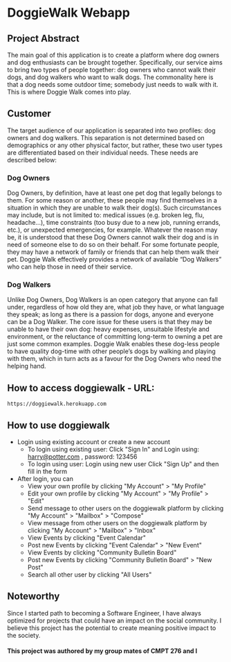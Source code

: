 # DoggieWalk Webapp #

## Project Abstract ##

The main goal of this application is to create a platform where dog owners and dog enthusiasts can be brought together. Specifically, our service aims to bring two types of people together: dog owners who cannot walk their dogs, and dog walkers who want to walk dogs. The commonality here is that a dog needs some outdoor time; somebody just needs to walk with it. This is where Doggie Walk comes into play.

## Customer ## 

The target audience of our application is separated into two profiles: dog owners and dog walkers. This separation is not determined based on demographics or any other physical factor, but rather, these two user types are differentiated based on their individual needs. These needs are described below:

### Dog Owners ###

Dog Owners, by definition, have at least one pet dog that legally belongs to them. For some reason or another, these people may find themselves in a situation in which they are unable to walk their dog(s). Such circumstances may include, but is not limited to: medical issues (e.g. broken leg, flu, headache...), time constraints (too busy due to a new job, running errands, etc.), or unexpected emergencies, for example. Whatever the reason may be, it is understood that these Dog Owners cannot walk their dog and is in need of someone else to do so on their behalf. For some fortunate people, they may have a network of family or friends that can help them walk their pet. Doggie Walk effectively provides a network of available “Dog Walkers” who can help those in need of their service.

### Dog Walkers ###

Unlike Dog Owners, Dog Walkers is an open category that anyone can fall under, regardless of how old they are, what job they have, or what language they speak; as long as there is a passion for dogs, anyone and everyone can be a Dog Walker. The core issue for these users is that they may be unable to have their own dog: heavy expenses, unsuitable lifestyle and environment, or the reluctance of committing long-term to owning a pet are just some common examples. Doggie Walk enables these dog-less people to have quality dog-time with other people’s dogs by walking and playing with them, which in turn acts as a favour for the Dog Owners who need the helping hand.


## How to access doggiewalk - URL: ##

```
https://doggiewalk.herokuapp.com
```


## How to use doggiewalk ##

* Login using existing account or create a new account
  * To login using existing user: Click "Sign In" and Login using: harry@potter.com , password: 123456
  * To login using user: Login using new user Click "Sign Up" and then fill in the form
* After login, you can
  * View your own profile by clicking "My Account" > "My Profile"
  *  Edit your own profile by clicking "My Account" > "My Profile" > "Edit"
  *  Send message to other users on the doggiewalk platform by clicking "My Account" > "Mailbox" > "Compose"
  *  View message from other users on the doggiewalk platform by clicking "My Account" > "Mailbox" > "Inbox"
  *  View Events by clicking "Event Calendar" 
  *  Post new Events by clicking "Event Calendar" > "New Event" 
  *  View Events by clicking "Community Bulletin Board" 
  *  Post new Events by clicking "Community Bulletin Board" > "New Post" 
  *  Search all other user by clicking "All Users" 
 
## Noteworthy ##

Since I started path to becoming a Software Engineer, I have always optimized for projects that could have an impact on the social community. I believe this project has the potential to create meaning positive impact to the society.

#### This project was authored by my group mates of CMPT 276 and I ####
 
 
  
  
